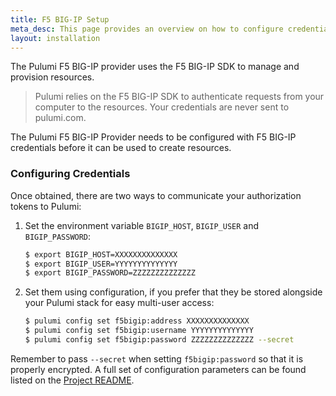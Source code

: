 ```yaml
---
title: F5 BIG-IP Setup
meta_desc: This page provides an overview on how to configure credentials for the Pulumi F5 BIG-IP Provider.
layout: installation
---
```


The Pulumi F5 BIG-IP provider uses the F5 BIG-IP SDK to manage and provision resources.

> Pulumi relies on the F5 BIG-IP SDK to authenticate requests from your computer to the resources. Your credentials are never sent
> to pulumi.com.

The Pulumi F5 BIG-IP Provider needs to be configured with F5 BIG-IP credentials
before it can be used to create resources.

### Configuring Credentials

Once obtained, there are two ways to communicate your authorization tokens to Pulumi:

1. Set the environment variable `BIGIP_HOST`, `BIGIP_USER` and `BIGIP_PASSWORD`:

    ```bash
    $ export BIGIP_HOST=XXXXXXXXXXXXXX
    $ export BIGIP_USER=YYYYYYYYYYYYYY
    $ export BIGIP_PASSWORD=ZZZZZZZZZZZZZZ
    ```

2. Set them using configuration, if you prefer that they be stored alongside your Pulumi stack for easy multi-user access:

    ```bash
    $ pulumi config set f5bigip:address XXXXXXXXXXXXXX
    $ pulumi config set f5bigip:username YYYYYYYYYYYYYY
    $ pulumi config set f5bigip:password ZZZZZZZZZZZZZZ --secret
    ```

Remember to pass `--secret` when setting `f5bigip:password` so that it is properly encrypted. A full set of configuration parameters
can be found listed on the [Project README](https://github.com/pulumi/pulumi-f5bigip/blob/master/README.md).
